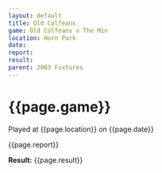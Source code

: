 ```yaml
---
layout: default
title: Old Colfeans
game: Old Colfeans v The Min
location: Horn Park
date: 
report: 
result: 
parent: 2003 Fixtures
---
```


# {{page.game}}

Played at {{page.location}} on {{page.date}}

{{page.report}}

**Result:** {{page.result}}
